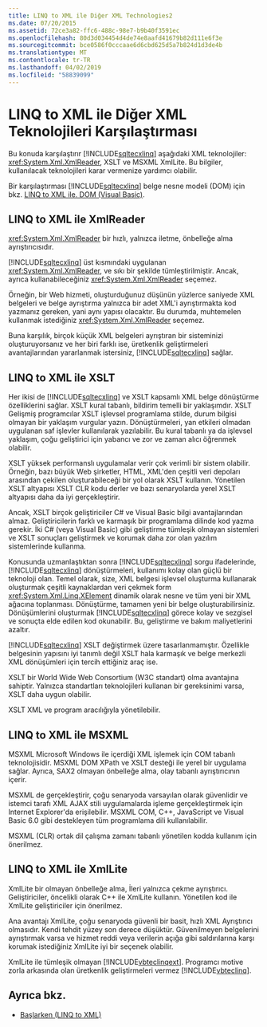 ```yaml
---
title: LINQ to XML ile Diğer XML Technologies2
ms.date: 07/20/2015
ms.assetid: 72ce3a82-ffc6-488c-98e7-b9b40f3591ec
ms.openlocfilehash: 80d3d034454d4de74e8aafd41679b82d111e6f3e
ms.sourcegitcommit: bce0586f0cccaae6d6cbd625d5a7b824d1d3de4b
ms.translationtype: MT
ms.contentlocale: tr-TR
ms.lasthandoff: 04/02/2019
ms.locfileid: "58839099"
---
```

# <a name="linq-to-xml-vs-other-xml-technologies"></a>LINQ to XML ile Diğer XML Teknolojileri Karşılaştırması
Bu konuda karşılaştırır [!INCLUDE[sqltecxlinq](~/includes/sqltecxlinq-md.md)] aşağıdaki XML teknolojiler: <xref:System.Xml.XmlReader>, XSLT ve MSXML XmlLite. Bu bilgiler, kullanılacak teknolojileri karar vermenize yardımcı olabilir.  
  
 Bir karşılaştırması [!INCLUDE[sqltecxlinq](~/includes/sqltecxlinq-md.md)] belge nesne modeli (DOM) için bkz. [LINQ to XML ile. DOM (Visual Basic)](../../../../visual-basic/programming-guide/concepts/linq/linq-to-xml-vs-dom.md).  
  
## <a name="linq-to-xml-vs-xmlreader"></a>LINQ to XML ile XmlReader  
 <xref:System.Xml.XmlReader> bir hızlı, yalnızca iletme, önbelleğe alma ayrıştırıcısıdır.  
  
 [!INCLUDE[sqltecxlinq](~/includes/sqltecxlinq-md.md)] üst kısmındaki uygulanan <xref:System.Xml.XmlReader>, ve sıkı bir şekilde tümleştirilmiştir. Ancak, ayrıca kullanabileceğiniz <xref:System.Xml.XmlReader> seçemez.  
  
 Örneğin, bir Web hizmeti, oluşturduğunuz düşünün yüzlerce saniyede XML belgeleri ve belge ayrıştırma yalnızca bir adet XML'i ayrıştırmakta kod yazmanız gereken, yani aynı yapısı olacaktır. Bu durumda, muhtemelen kullanmak istediğiniz <xref:System.Xml.XmlReader> seçemez.  
  
 Buna karşılık, birçok küçük XML belgeleri ayrıştıran bir sisteminizi oluşturuyorsanız ve her biri farklı ise, üretkenlik geliştirmeleri avantajlarından yararlanmak istersiniz, [!INCLUDE[sqltecxlinq](~/includes/sqltecxlinq-md.md)] sağlar.  
  
## <a name="linq-to-xml-vs-xslt"></a>LINQ to XML ile XSLT  
 Her ikisi de [!INCLUDE[sqltecxlinq](~/includes/sqltecxlinq-md.md)] ve XSLT kapsamlı XML belge dönüştürme özelliklerini sağlar. XSLT kural tabanlı, bildirim temelli bir yaklaşımdır. XSLT Gelişmiş programcılar XSLT işlevsel programlama stilde, durum bilgisi olmayan bir yaklaşım vurgular yazın. Dönüştürmeleri, yan etkileri olmadan uygulanan saf işlevler kullanılarak yazılabilir. Bu kural tabanlı ya da işlevsel yaklaşım, çoğu geliştirici için yabancı ve zor ve zaman alıcı öğrenmek olabilir.  
  
 XSLT yüksek performanslı uygulamalar verir çok verimli bir sistem olabilir. Örneğin, bazı büyük Web şirketler, HTML, XML'den çeşitli veri depoları arasından çekilen oluşturabileceği bir yol olarak XSLT kullanın. Yönetilen XSLT altyapısı XSLT CLR kodu derler ve bazı senaryolarda yerel XSLT altyapısı daha da iyi gerçekleştirir.  
  
 Ancak, XSLT birçok geliştiriciler C# ve Visual Basic bilgi avantajlarından almaz. Geliştiricilerin farklı ve karmaşık bir programlama dilinde kod yazma gerekir. İki C# (veya Visual Basic) gibi geliştirme tümleşik olmayan sistemleri ve XSLT sonuçları geliştirmek ve korumak daha zor olan yazılım sistemlerinde kullanma.  
  
 Konusunda uzmanlaştıktan sonra [!INCLUDE[sqltecxlinq](~/includes/sqltecxlinq-md.md)] sorgu ifadelerinde, [!INCLUDE[sqltecxlinq](~/includes/sqltecxlinq-md.md)] dönüştürmeleri, kullanımı kolay olan güçlü bir teknoloji olan. Temel olarak, size, XML belgesi işlevsel oluşturma kullanarak oluşturmak çeşitli kaynaklardan veri çekmek form <xref:System.Xml.Linq.XElement> dinamik olarak nesne ve tüm yeni bir XML ağacına toplanması. Dönüştürme, tamamen yeni bir belge oluşturabilirsiniz. Dönüşümlerini oluşturmak [!INCLUDE[sqltecxlinq](~/includes/sqltecxlinq-md.md)] görece kolay ve sezgisel ve sonuçta elde edilen kod okunabilir. Bu, geliştirme ve bakım maliyetlerini azaltır.  
  
 [!INCLUDE[sqltecxlinq](~/includes/sqltecxlinq-md.md)] XSLT değiştirmek üzere tasarlanmamıştır. Özellikle belgesinin yapısını iyi tanımlı değil XSLT hala karmaşık ve belge merkezli XML dönüşümleri için tercih ettiğiniz araç ise.  
  
 XSLT bir World Wide Web Consortium (W3C standart) olma avantajına sahiptir. Yalnızca standartları teknolojileri kullanan bir gereksinimi varsa, XSLT daha uygun olabilir.  
  
 XSLT XML ve program aracılığıyla yönetilebilir.  
  
## <a name="linq-to-xml-vs-msxml"></a>LINQ to XML ile MSXML  
 MSXML Microsoft Windows ile içerdiği XML işlemek için COM tabanlı teknolojisidir. MSXML DOM XPath ve XSLT desteği ile yerel bir uygulama sağlar. Ayrıca, SAX2 olmayan önbelleğe alma, olay tabanlı ayrıştırıcının içerir.  
  
 MSXML de gerçekleştirir, çoğu senaryoda varsayılan olarak güvenlidir ve istemci tarafı XML AJAX stili uygulamalarda işleme gerçekleştirmek için Internet Explorer'da erişilebilir. MSXML COM, C++, JavaScript ve Visual Basic 6.0 gibi destekleyen tüm programlama dili kullanılabilir.  
  
 MSXML (CLR) ortak dil çalışma zamanı tabanlı yönetilen kodda kullanım için önerilmez.  
  
## <a name="linq-to-xml-vs-xmllite"></a>LINQ to XML ile XmlLite  
 XmlLite bir olmayan önbelleğe alma, İleri yalnızca çekme ayrıştırıcı. Geliştiriciler, öncelikli olarak C++ ile XmlLite kullanın. Yönetilen kod ile XmlLite geliştiriciler için önerilmez.  
  
 Ana avantajı XmlLite, çoğu senaryoda güvenli bir basit, hızlı XML Ayrıştırıcı olmasıdır. Kendi tehdit yüzey son derece düşüktür. Güvenilmeyen belgelerini ayrıştırmak varsa ve hizmet reddi veya verilerin açığa gibi saldırılarına karşı korumak istediğiniz XmlLite iyi bir seçenek olabilir.  
  
 XmlLite ile tümleşik olmayan [!INCLUDE[vbteclinqext](~/includes/vbteclinqext-md.md)]. Programcı motive zorla arkasında olan üretkenlik geliştirmeleri vermez [!INCLUDE[vbteclinq](~/includes/vbteclinq-md.md)].  
  
## <a name="see-also"></a>Ayrıca bkz.

- [Başlarken (LINQ to XML)](../../../../visual-basic/programming-guide/concepts/linq/getting-started-linq-to-xml.md)
